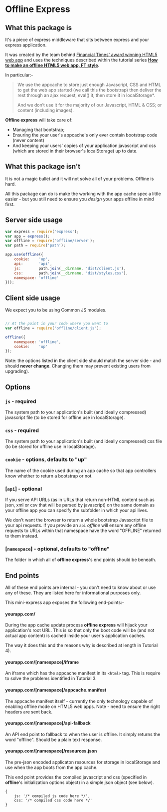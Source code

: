 # Offline Express

## What this package is

It's a piece of express middleware that sits between express and your express application.

It was created by the team behind [Financial Times' award winning HTML5 web app](http://app.ft.com) and uses the techniques described within the tutorial series **[How to make an offline HTML5 web app, FT style](http://labs.ft.com/2012/08/basic-offline-html5-web-app/)**.

In particular:-

> We use the appcache to store just enough Javascript, CSS and HTML to get the web app started (we call this the bootstrap) then deliver the rest through an ajax request, eval() it, then store it in localStorage*.
>
> And we don’t use it for the majority of our Javascript, HTML & CSS; or content (including images).

**Offline express** will take care of:

- Managing that bootstrap;
- Ensuring the your user's appcache's only ever contain bootstrap code (never content)
- And keeping your users' copies of your application javascript and css (which are stored in their browser's localStorage) up to date.

## What this package isn't

It is not a magic bullet and it will not solve all of your problems. Offline is hard.

All this package can do is make the working with the app cache spec a little easier - but you still need to ensure you *design* your apps offline in mind first.

## Server side usage

```javascript
var express = require('express');
var app = express();
var offline = require('offline/server');
var path = require('path');

app.use(offline({
	cookie:    'up',
	api:       'api',
	js:        path.join(__dirname, 'dist/client.js'),
	css:       path.join(__dirname, 'dist/styles.css'),
	namespace: 'offline'
}));
```

## Client side usage

We expect you to be using Common JS modules.

```javascript

// At the point in your code where you want to
var offline = require('offline/client.js');

offline({
	namespace: 'offline',
	cookie:    'up'
});
```

Note: the options listed in the client side should match the
server side - and should **never change**. Changing them may prevent existing users from upgrading).

## Options

### `js` - required

The system path to your application's built (and ideally compressed) javascript file (to be stored for offline use in localStorage).

### `css` - required

The system path to your application's built (and ideally compressed) css file (to be stored for offline use in localStorage).

### `cookie` - options, defaults to "up"

The name of the cookie used during an app cache so that app controllers know whether to return a bootstrap or not.

### [`api`] - optional

If you serve API URLs (as in URLs that return non-HTML content such as json, xml or csv that will be parsed by javascript) on the same domain as your offline app you can specify the subfolder in which your api lives.

We don't want the browser to return a whole bootstrap Javascript file to your api requests. If you provide an `api` *offline* will ensure any offline requests to URLs within that namespace have the word "OFFLINE" returned to them instead.

### [`namespace`] - optional, defaults to "offline"

The folder in which all of **offline express**'s end points should be beneath.


## End points

All of these end points are internal - you don't need to know about or use any of these. They are listed here for informational purposes only.

This mini-express app exposes the following end-points:-

#### yourapp.com/

During the app cache update process **offline express** will hijack your application's root URL. This is so that only the boot code will be (and not actual app content) is cached inside your user's application caches.

The way it does this and the reasons why is described at length in Tutorial 4).
#### yourapp.com/[namespace]/iframe

An iframe which has the appcache manifest in its `<html>` tag. This is require to solve the problems identified in Tutorial 3.

#### yourapp.com/[namespace]/appcache.manifest

The appcache manifest itself - currently the only technology capable of enabling offline mode on HTML5 web apps. Note - need to ensure the right headers are sent back.

#### yourapp.com/[namespace]/api-fallback

An API end point to fallback to when the user is offline. It simply returns the word "offline". Should be a plain text response.

#### yourapp.com/[namespace]/resources.json

The pre-json encoded applicaton resources for storage in localStorage and use when the app boots from the app cache.

This end point provides the compiled javascript and css (specified in **offline**'s initialization options object) in a simple json object (see below).

```
{
	js: '/* compiled js code here */',
	css: '/* compiled css code here */'
}
```